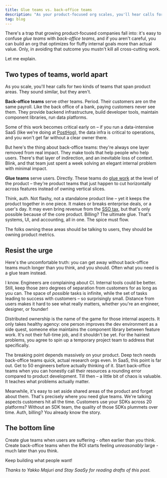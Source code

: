 ```yaml
---
title: Glue teams vs. back-office teams
description: "As your product-focused org scales, you'll hear calls for two kinds of horizontal teams. They sound similar, but they aren't."
tag: blog
---
```


There's a trap that growing product-focused companies fall into: it's easy to confuse *glue teams* with *back-office teams*, and if you aren't careful, you can build an org that optimizes for fluffy internal goals more than actual value. Only, in avoiding that outcome you mustn't kill all cross-cutting work.

Let me explain.

## Two types of teams, world apart

As you scale, you'll hear calls for two kinds of teams that span product areas. They sound similar, but they aren't.

**Back-office teams** serve other teams. Period. Their customers are on the same payroll. Like the back office of a bank, paying customers never see them. They provide backend infrastructure, build developer tools, maintain component libraries, run data platforms.

Some of this work becomes critical early on – if you run a data-intensive SaaS (like we're doing at [PostHog](https://posthog.com)), the data infra is critical to operations, and you won't get far without a clear owner there.

But here's the thing about back-office teams: they're always one layer removed from real impact. They make tools that help people who help users. There's that layer of indirection, and an inevitable loss of context. Blink, and that team just spent a week solving an elegant internal problem with minimal impact.

**Glue teams** serve users. Directly. These teams do [glue work](https://www.noidea.dog/glue) at the level of the product – they're product teams that just happen to cut horizontally across features instead of owning vertical slices.

Think, auth. Not flashy, not a standalone product line – yet it keeps the product together in one piece. It makes or breaks enterprise deals, or a user's day. It may even bring revenue from the [SSO tax](https://sso.tax/), but that's only possible because of the core product. Billing? The ultimate glue. That's systems, UI, and accounting, all in one. The spice must flow.

The folks owning these areas should be talking to users, they should be owning product metrics.

## Resist the urge

Here's the uncomfortable truth: you can get away without back-office teams much longer than you think, and you should. Often what you need is a glue team instead.

I know. Engineers are complaining about CI. Internal tools could be better. Still, keep those zero degrees of separation from customers for as long as you can. The space of *possible* tasks is infinite, while the set of tasks leading to success with customers – so surprisingly small. Distance from users makes it hard to see what really matters, whether you're an engineer, designer, or founder!

Distributed ownership is the name of the game for those internal aspects. It only takes healthy agency: one person improves the dev environment as a side quest, someone else maintains the component library between feature work. It's not their full-time job, and it shouldn't be yet. For the hairiest problems, you agree to spin up a temporary project team to address that specifically.

The breaking point depends massively on your product. Deep tech needs back-office teams quick, actual research orgs even. In SaaS, this point is far out. Get to 50 engineers before actually thinking of it. Start back-office teams when you can honestly call their resources a rounding error compared to product development. Till then – a little bit of chaos is valuable. It teaches what problems actually matter.

Meanwhile, it's easy to set aside shared areas of the product and forget about them. That's precisely where you need glue teams. We're talking aspects customers hit all the time. Customers use your SDKs across 20 platforms? Without an SDK team, the quality of those SDKs plummets over time. Auth, billing? You already know the story.

## The bottom line

Create glue teams when users are suffering - often earlier than you think. Create back-office teams when the ROI starts feeling *unreasonably* large - much later than you think.

Keep building what people want!

_Thanks to Yakko Majuri and Stay SaaSy for reading drafts of this post._
